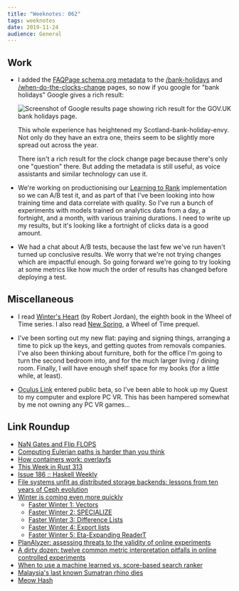 ```yaml
---
title: "Weeknotes: 062"
tags: weeknotes
date: 2019-11-24
audience: General
---
```


## Work

- I added the [FAQPage schema.org metadata][] to the
  [/bank-holidays][] and [/when-do-the-clocks-change][] pages, so now
  if you google for "bank holidays" Google gives a rich result:

  ![Screenshot of Google results page showing rich result for the GOV.UK bank holidays page.](weeknotes-062/bank-holidays.png)

  This whole experience has heightened my Scotland-bank-holiday-envy.
  Not only do they have an extra one, theirs seem to be slightly more
  spread out across the year.

  There isn't a rich result for the clock change page because there's
  only one "question" there.  But adding the metadata is still useful,
  as voice assistants and similar technology can use it.

- We're working on productionising our [Learning to Rank][]
  implementation so we can A/B test it, and as part of that I've been
  looking into how training time and data correlate with quality.  So
  I've run a bunch of experiments with models trained on analytics
  data from a day, a fortnight, and a month, with various training
  durations.  I need to write up my results, but it's looking like a
  fortnight of clicks data is a good amount.

- We had a chat about A/B tests, because the last few we've run
  haven't turned up conclusive results.  We worry that we're not
  trying changes which are impactful enough.  So going forward we're
  going to try looking at some metrics like how much the order of
  results has changed before deploying a test.

[FAQPage schema.org metadata]: https://schema.org/FAQPage
[/bank-holidays]: https://www.gov.uk/bank-holidays
[/when-do-the-clocks-change]: https://www.gov.uk/when-do-the-clocks-change
[Learning to Rank]: https://en.wikipedia.org/wiki/Learning_to_rank

## Miscellaneous

- I read [Winter's Heart][] (by Robert Jordan), the eighth book in the
  Wheel of Time series.  I also read [New Spring][], a Wheel of Time
  prequel.

- I've been sorting out my new flat: paying and signing things,
  arranging a time to pick up the keys, and getting quotes from
  removals companies.  I've also been thinking about furniture, both
  for the office I'm going to turn the second bedroom into, and for
  the much larger living / dining room.  Finally, I will have enough
  shelf space for my books (for a little while, at least).

- [Oculus Link][] entered public beta, so I've been able to hook up my
  Quest to my computer and explore PC VR.  This has been hampered
  somewhat by me not owning any PC VR games...

[Winter's Heart]: https://en.wikipedia.org/wiki/Winter%27s_Heart
[New Spring]: https://en.wikipedia.org/wiki/New_Spring
[Oculus Link]: https://support.oculus.com/444256562873335/

## Link Roundup

- [NaN Gates and Flip FLOPS](http://tom7.org/nand/)
- [Computing Eulerian paths is harder than you think](https://byorgey.wordpress.com/2019/11/20/computing-eulerian-paths-is-harder-than-you-think/)
- [How containers work: overlayfs](https://jvns.ca/blog/2019/11/18/how-containers-work--overlayfs/)
- [This Week in Rust 313](https://this-week-in-rust.org/blog/2019/11/19/this-week-in-rust-313/)
- [Issue 186 :: Haskell Weekly](https://haskellweekly.news/issue/186.html)
- [File systems unfit as distributed storage backends: lessons from ten years of Ceph evolution](https://blog.acolyer.org/2019/11/06/ceph-evolution/)
- [Winter is coming even more quickly](http://www.joachim-breitner.de/blog/758-Winter_is_coming_even_more_quickly)
  - [Faster Winter 1: Vectors](http://www.joachim-breitner.de/blog/759-Faster_Winter_1__Vectors)
  - [Faster Winter 2: SPECIALIZE](http://www.joachim-breitner.de/blog/760-Faster_Winter_2__SPECIALIZE)
  - [Faster Winter 3: Difference Lists](http://www.joachim-breitner.de/blog/761-Faster_Winter_3__Difference_Lists)
  - [Faster Winter 4: Export lists](http://www.joachim-breitner.de/blog/762-Faster_Winter_4__Export_lists)
  - [Faster Winter 5: Eta-Expanding ReaderT](http://www.joachim-breitner.de/blog/763-Faster_Winter_5__Eta-Expanding_ReaderT)
- [PlanAlyzer: assessing threats to the validity of online experiments](https://blog.acolyer.org/2019/11/22/planalyzer/)
- [A dirty dozen: twelve common metric interpretation pitfalls in online controlled experiments](https://blog.acolyer.org/2017/09/25/a-dirty-dozen-twelve-common-metric-interpretation-pitfalls-in-online-controlled-experiments/)
- [When to use a machine learned vs. score-based search ranker](https://towardsdatascience.com/when-to-use-a-machine-learned-vs-score-based-search-ranker-aa8762cd9aa9)
- [Malaysia's last known Sumatran rhino dies](https://www.bbc.co.uk/news/world-asia-50531208)
- [Meow Hash](https://mollyrocket.com/meowhash)
